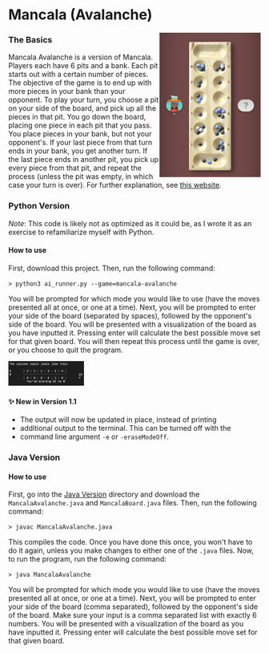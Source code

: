 # Mancala (Avalanche)  

<img src="/images/Mancala%20Avalanche/sampleMancalaBoard.jpeg" alt = "sample board" width="40%" align = "right"> 

### The Basics  
Mancala Avalanche is a version of Mancala. Players each have 6 pits 
and a bank. Each pit starts out with a certain number of pieces. 
The objective of the game is to end up with more pieces in your bank 
than your opponent. To play your turn, you choose a pit on your side 
of the board, and pick up all the pieces in that pit. You go down the 
board, placing one piece in each pit that you pass. You place pieces 
in your bank, but not your opponent's. If your last piece from that 
turn ends in your bank, you get another turn. If the last piece ends 
in another pit, you pick up every piece from that pit, and repeat 
the process (unless the pit was empty, in which case your turn is 
over). For further explanation, see [this website][How to play Mancala GP].  

### Python Version  
*Note*: This code is likely not as optimized as it could be, as I 
wrote it as an exercise to refamiliarize myself with Python.
#### How to use
First, download this project. Then, run the following command:  
```
> python3 ai_runner.py --game=mancala-avalanche
```  
You will be prompted for which mode you would like to use (have the 
moves presented all at once, or one at a time). Next, you will be 
prompted to enter your side of the board (separated by spaces), 
followed by the opponent's side of the board. You will be presented 
with a visualization of the board as you have inputted it. Pressing 
enter will calculate the best possible move set for that given board. 
You will then repeat this process until the game is over, or you choose 
to quit the program.

<img src="/images/Mancala%20Avalanche/mancalaBoardOutput.png" alt = "sample board output" width = "30%">  

#### ✨ New in Version 1.1
* The output will now be updated in place, instead of printing 
* additional output to the terminal. This can be turned off with the 
* command line argument `-e` or `-eraseModeOff`.

### Java Version  
#### How to use
First, go into the [Java Version](/mancalaavalanche/java) 
directory and download the `MancalaAvalanche.java` and 
`MancalaBoard.java` files. Then, run the following command:  
```
> javac MancalaAvalanche.java
```  
This compiles the code. Once you have done this once, you won't have 
to do it again, unless you make changes to either one of the `.java` 
files. Now, to run the program, run the following command:  
```
> java MancalaAvalanche
```  
You will be prompted for which mode you would like to use (have the 
moves presented all at once, or one at a time). Next, you will be 
prompted to enter your side of the board (comma separated), followed 
by the opponent's side of the board. Make sure your input is a comma 
separated list with exactly 6 numbers. You will be presented with a 
visualization of the board as you have inputted it. Pressing enter 
will calculate the best possible move set for that given board.

[How to play Mancala GP]: https://allthings.how/how-to-play-mancala-on-imessage/
